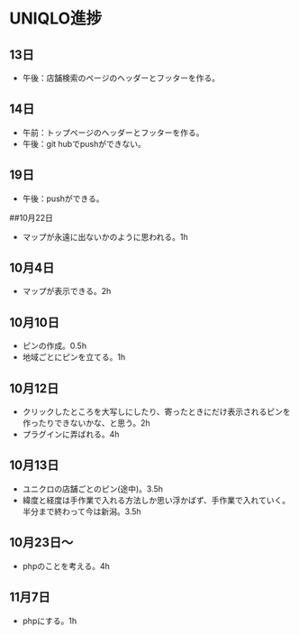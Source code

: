 # UNIQLO進捗

## 13日
* 午後：店舗検索のページのヘッダーとフッターを作る。

## 14日
* 午前：トップページのヘッダーとフッターを作る。
* 午後：git hubでpushができない。

## 19日
* 午後：pushができる。

##10月22日
* マップが永遠に出ないかのように思われる。1h

## 10月4日
* マップが表示できる。2h

## 10月10日
* ピンの作成。0.5h
* 地域ごとにピンを立てる。1h

## 10月12日
* クリックしたところを大写しにしたり、寄ったときにだけ表示されるピンを作ったりできないかな、と思う。2h
* プラグインに弄ばれる。4h

## 10月13日
* ユニクロの店舗ごとのピン(途中)。3.5h
* 緯度と経度は手作業で入れる方法しか思い浮かばず、手作業で入れていく。半分まで終わって今は新潟。3.5h

## 10月23日～
* phpのことを考える。4h

## 11月7日
* phpにする。1h
